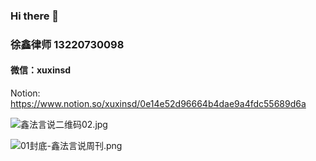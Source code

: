 ### Hi there 👋

### 徐鑫律师 13220730098

#### 微信：xuxinsd


Notion: https://www.notion.so/xuxinsd/0e14e52d96664b4dae9a4fdc55689d6a

![鑫法言说二维码02.jpg](https://i.loli.net/2019/12/25/Jn34uABIHTcDMZW.jpg)



![01封底-鑫法言说周刊.png](https://i.loli.net/2020/03/23/5PREklGF1imoVvQ.png)

<!--
**xuxinsd/xuxinsd** is a ✨ _special_ ✨ repository because its `README.md` (this file) appears on your GitHub profile.

Here are some ideas to get you started:

- 🔭 I’m currently working on ...
- 🌱 I’m currently learning ...
- 👯 I’m looking to collaborate on ...
- 🤔 I’m looking for help with ...
- 💬 Ask me about ...
- 📫 How to reach me: ...
- 😄 Pronouns: ...
- ⚡ Fun fact: ...
-->

